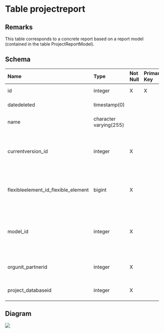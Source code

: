 # Table projectreport #
## Remarks ##
This table corresponds to a concrete report based on a report model (contained in the table ProjectReportModel).

## Schema ##
| **Name** | **Type** | **Not Null** | **Primary Key** | **Foreign Key** | **Remarks** |
|:---------|:---------|:-------------|:----------------|:----------------|:------------|
| id       | integer  | X            | X               |                 | This is the primary key of the table. |
| datedeleted | timestamp(0) |              |                 |                 | This is the date the report was deleted. |
| name     | character varying(255) |              |                 |                 | This is the human readable name of the report. |
| currentversion\_id | integer  | X            |                 | [projectreportversion](projectreportversion.md)(id) | This is a foreign key to the table projectreportversion. It corresponds to the current version of the report. |
| flexibleelement\_id\_flexible\_element | bigint   | X            |                 | [flexible\_element](flexible_element.md)(id\_flexible\_element) | This is a foreign key to the table flexible\_element. This is the flexible element that contains this report. |
| model\_id | integer  | X            |                 | [projectreportmodel](projectreportmodel.md)(id) | This is a foreign key to the table ProjectReportModel. This report follow the same architecture than this model. |
| orgunit\_partnerid | integer  | X            |                 | [partner](partner.md)(partnerid) | This is a foreign key to the table partner. In Sigmah, this column is not used. |
| project\_databaseid | integer  | X            |                 | [project](project.md)(databaseid) | This is a foreign key to the table userdatabase. |

## Diagram ##
<img src='http://www.sigmah.org/svg_load.php?file=http://sigma-h.googlecode.com/svn/wiki/diagrams/projectreport.svg' />
